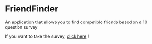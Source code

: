 # FriendFinder

An application that allows you to find compatible friends based on a 10 question survey

If you want to take the survey, [click here](https://friendsfindapp.herokuapp.com/) !
